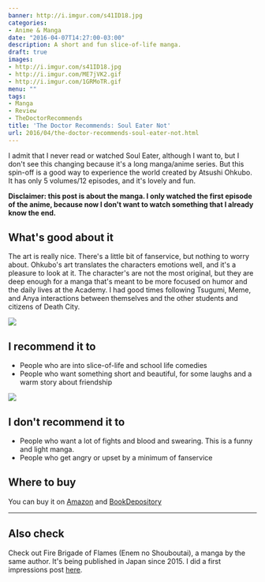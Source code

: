 ```yaml
---
banner: http://i.imgur.com/s41ID18.jpg
categories:
- Anime & Manga
date: "2016-04-07T14:27:00-03:00"
description: A short and fun slice-of-life manga.
draft: true
images:
- http://i.imgur.com/s41ID18.jpg
- http://i.imgur.com/ME7jVK2.gif
- http://i.imgur.com/1GRMoTR.gif
menu: ""
tags:
- Manga
- Review
- TheDoctorRecommends
title: 'The Doctor Recommends: Soul Eater Not'
url: 2016/04/the-doctor-recommends-soul-eater-not.html
---
```


I admit that I never read or watched Soul Eater, although I want to, 
but I don't see this changing because it's a long manga/anime series. 
But this spin-off is a good way to experience the world created by Atsushi Ohkubo. 
It has only 5 volumes/12 episodes, and it's lovely and fun.

<!--more-->

__Disclaimer: this post is about the manga. I only watched the first episode of the anime, 
because now I don't want to watch something that I already know the end.__

## What's good about it

The art is really nice. There's a little bit of fanservice, but nothing to worry about. 
Ohkubo's art translates the characters emotions well, and it's a pleasure to look at it. 
The character's are not the most original, but they are deep enough for a manga that's meant to be 
more focused on humor and the daily lives at the Academy. 
I had good times following Tsugumi, Meme, and Anya interactions between themselves 
and the other students and citizens of Death City.

![](http://i.imgur.com/ME7jVK2.gif)

## I recommend it to

- People who are into slice-of-life and school life comedies
- People who want something short and beautiful, for some laughs and a warm story about friendship

![](http://i.imgur.com/1GRMoTR.gif)

## I don't recommend it to

- People who want a lot of fights and blood and swearing. This is a funny and light manga.
- People who get angry or upset by a minimum of fanservice

## Where to buy

You can buy it on [Amazon](http://amzn.to/1YhkjFx) and 
[BookDepository](http://www.bookdepository.com/search?searchTerm=soul+eater+not&search=Find+book&a_aid=thiagomgd)

***

## Also check

Check out Fire Brigade of Flames (Enem no Shouboutai), a manga by the same author. 
It's being published in Japan since 2015. I did a first impressions post 
[here](http://www.generalfalcon.com/2016/03/first-impressions-fire-brigade-of.html).
